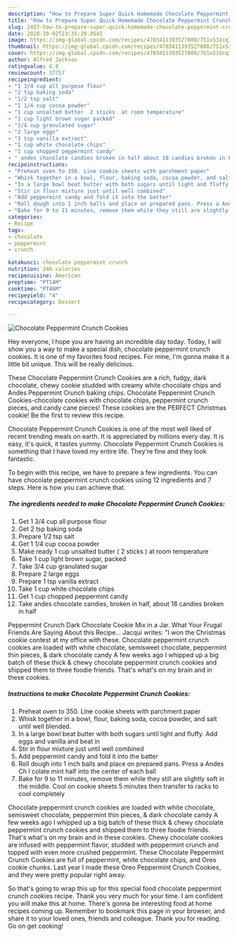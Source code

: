 ```yaml
---
description: "How to Prepare Super Quick Homemade Chocolate Peppermint Crunch Cookies"
title: "How to Prepare Super Quick Homemade Chocolate Peppermint Crunch Cookies"
slug: 2457-how-to-prepare-super-quick-homemade-chocolate-peppermint-crunch-cookies
date: 2020-10-02T23:35:29.054Z
image: https://img-global.cpcdn.com/recipes/4703411393527808/751x532cq70/chocolate-peppermint-crunch-cookies-recipe-main-photo.jpg
thumbnail: https://img-global.cpcdn.com/recipes/4703411393527808/751x532cq70/chocolate-peppermint-crunch-cookies-recipe-main-photo.jpg
cover: https://img-global.cpcdn.com/recipes/4703411393527808/751x532cq70/chocolate-peppermint-crunch-cookies-recipe-main-photo.jpg
author: Alfred Jackson
ratingvalue: 4.8
reviewcount: 37757
recipeingredient:
- "1 3/4 cup all purpose flour"
- "2 tsp baking soda"
- "1/2 tsp salt"
- "1 1/4 cup cocoa powder"
- "1 cup unsalted butter  2 sticks  at room temperature"
- "1 cup light brown sugar packed"
- "3/4 cup granulated sugar"
- "2 large eggs"
- "1 tsp vanilla extract"
- "1 cup white chocolate chips"
- "1 cup chopped peppermint candy"
- " andes chocolate candies broken in half about 18 candies broken in half"
recipeinstructions:
- "Preheat oven to 350. Line cookie sheets with parchment paper"
- "Whisk together in a bowl, flour, baking soda, cocoa powder, and salt until well blended."
- "In a large bowl beat butter with both sugars until light and fluffy. Add eggs and vanilla and beat in"
- "Stir in flour mixture just until well combined"
- "Add peppermint candy and fold it into the batter"
- "Roll dough into 1 inch balls and place on prepared pans. Press a Andes Ch I colate mint half into the center of each ball"
- "Bake for 9 to 11 minutes, remove them while they still are slightly soft in the middle. Cool on cookie sheets 5 minutes then transfer to racks to cool completely"
categories:
- Recipe
tags:
- chocolate
- peppermint
- crunch

katakunci: chocolate peppermint crunch 
nutrition: 246 calories
recipecuisine: American
preptime: "PT14M"
cooktime: "PT46M"
recipeyield: "4"
recipecategory: Dessert

---
```



![Chocolate Peppermint Crunch Cookies](https://img-global.cpcdn.com/recipes/4703411393527808/751x532cq70/chocolate-peppermint-crunch-cookies-recipe-main-photo.jpg)

Hey everyone, I hope you are having an incredible day today. Today, I will show you a way to make a special dish, chocolate peppermint crunch cookies. It is one of my favorites food recipes. For mine, I'm gonna make it a little bit unique. This will be really delicious.

These Chocolate Peppermint Crunch Cookies are a rich, fudgy, dark chocolate, chewy cookie studded with creamy white chocolate chips and Andes Peppermint Crunch baking chips. Chocolate Peppermint Crunch Cookies-chocolate cookies with chocolate chips, peppermint crunch pieces, and candy cane pieces! These cookies are the PERFECT Christmas cookie! Be the first to review this recipe.

Chocolate Peppermint Crunch Cookies is one of the most well liked of recent trending meals on earth. It is appreciated by millions every day. It is easy, it's quick, it tastes yummy. Chocolate Peppermint Crunch Cookies is something that I have loved my entire life. They're fine and they look fantastic.


To begin with this recipe, we have to prepare a few ingredients. You can have chocolate peppermint crunch cookies using 12 ingredients and 7 steps. Here is how you can achieve that.

<!--inarticleads1-->

##### The ingredients needed to make Chocolate Peppermint Crunch Cookies:

1. Get 1 3/4 cup all purpose flour
1. Get 2 tsp baking soda
1. Prepare 1/2 tsp salt
1. Get 1 1/4 cup cocoa powder
1. Make ready 1 cup unsalted butter ( 2 sticks ) at room temperature
1. Take 1 cup light brown sugar, packed
1. Take 3/4 cup granulated sugar
1. Prepare 2 large eggs
1. Prepare 1 tsp vanilla extract
1. Take 1 cup white chocolate chips
1. Get 1 cup chopped peppermint candy
1. Take  andes chocolate candies, broken in half, about 18 candies broken in half


Peppermint Crunch Dark Chocolate Cookie Mix in a Jar. What Your Frugal Friends Are Saying About this Recipe… Jacqui writes: &#34;I won the Christmas cookie contest at my office with these. Chocolate peppermint crunch cookies are loaded with white chocolate, semisweet chocolate, peppermint thin pieces, &amp; dark chocolate candy A few weeks ago I whipped up a big batch of these thick &amp; chewy chocolate peppermint crunch cookies and shipped them to three foodie friends. That&#39;s what&#39;s on my brain and in these cookies. 

<!--inarticleads2-->

##### Instructions to make Chocolate Peppermint Crunch Cookies:

1. Preheat oven to 350. Line cookie sheets with parchment paper
1. Whisk together in a bowl, flour, baking soda, cocoa powder, and salt until well blended.
1. In a large bowl beat butter with both sugars until light and fluffy. Add eggs and vanilla and beat in
1. Stir in flour mixture just until well combined
1. Add peppermint candy and fold it into the batter
1. Roll dough into 1 inch balls and place on prepared pans. Press a Andes Ch I colate mint half into the center of each ball
1. Bake for 9 to 11 minutes, remove them while they still are slightly soft in the middle. Cool on cookie sheets 5 minutes then transfer to racks to cool completely


Chocolate peppermint crunch cookies are loaded with white chocolate, semisweet chocolate, peppermint thin pieces, &amp; dark chocolate candy A few weeks ago I whipped up a big batch of these thick &amp; chewy chocolate peppermint crunch cookies and shipped them to three foodie friends. That&#39;s what&#39;s on my brain and in these cookies. Chewy chocolate cookies are infused with peppermint flavor, studded with peppermint crunch and topped with even more crushed peppermint. These Chocolate Peppermint Crunch Cookies are full of peppermint, white chocolate chips, and Oreo cookie chunks. Last year I made these Oreo Peppermint Crunch Cookies, and they were pretty popular right away. 

So that's going to wrap this up for this special food chocolate peppermint crunch cookies recipe. Thank you very much for your time. I am confident you will make this at home. There's gonna be interesting food at home recipes coming up. Remember to bookmark this page in your browser, and share it to your loved ones, friends and colleague. Thank you for reading. Go on get cooking!
